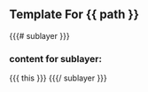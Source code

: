 ## Template For {{ path }}
{{{# sublayer }}}
### content for sublayer:
 {{{ this }}}
{{{/ sublayer }}}


